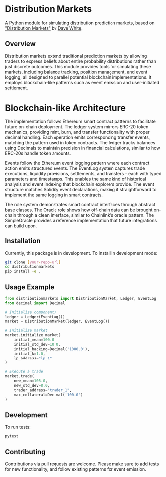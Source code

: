 # Distribution Markets

A Python module for simulating distribution prediction markets, based on ["Distribution Markets"](https://www.paradigm.xyz/2024/12/distribution-markets) by [Dave White](https://x.com/_Dave__White_).

## Overview

Distribution markets extend traditional prediction markets by allowing traders to express beliefs about entire probability distributions rather than just discrete outcomes. This module provides tools for simulating these markets, including balance tracking, position management, and event logging, all designed to parallel potential blockchain implementations. It employs blockchain-like patterns such as event emission and user-initiated settlement.

# Blockchain-like Architecture

The implementation follows Ethereum smart contract patterns to facilitate future on-chain deployment. The ledger system mirrors ERC-20 token mechanics, providing mint, burn, and transfer functionality with proper decimal handling. Each operation emits corresponding transfer events, matching the pattern used in token contracts. The ledger tracks balances using Decimals to maintain precision in financial calculations, similar to how ERC-20s handle token amounts.

Events follow the Ethereum event logging pattern where each contract action emits structured events. The EventLog system captures trade executions, liquidity provisions, settlements, and transfers - each with typed parameters and timestamps. This enables the same kind of historical analysis and event indexing that blockchain explorers provide. The event structure matches Solidity event declarations, making it straightforward to implement the same logging in smart contracts.

The role system demonstrates smart contract interfaces through abstract base classes. The Oracle role shows how off-chain data can be brought on-chain through a clean interface, similar to Chainlink's oracle pattern. The SimpleOracle provides a reference implementation that future integrations can build upon.

## Installation

Currently, this package is in development. To install in development mode:

```bash
git clone [your-repo-url]
cd distributionmarkets
pip install -e .
```

## Usage Example

```python
from distributionmarkets import DistributionMarket, Ledger, EventLog
from decimal import Decimal

# Initialize components
ledger = Ledger(EventLog())
market = DistributionMarket(ledger, EventLog())

# Initialize market
market.initialize_market(
    initial_mean=100.0,
    initial_std_dev=10.0,
    initial_backing=Decimal('1000.0'),
    initial_k=1.0,
    lp_address="lp_1"
)

# Execute a trade
market.trade(
    new_mean=105.0,
    new_std_dev=8.0,
    trader_address="trader_1",
    max_collateral=Decimal('100.0')
)
```

## Development

To run tests:
```bash
pytest
```

## Contributing

Contributions via pull requests are welcome. Please make sure to add tests for new functionality, and
follow existing patterns for event emission.